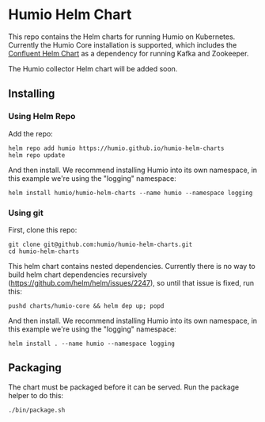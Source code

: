 # Humio Helm Chart

This repo contains the Helm charts for running Humio on Kubernetes. Currently the Humio Core installation is supported,
which includes the [Confluent Helm Chart](https://github.com/confluentinc/cp-helm-charts) as a dependency for running
Kafka and Zookeeper.

The Humio collector Helm chart will be added soon.

## Installing

### Using Helm Repo

Add the repo:
```
helm repo add humio https://humio.github.io/humio-helm-charts
helm repo update
```

And then install. We recommend installing Humio into its own namespace, in this example we're using the "logging"
namespace:
```
helm install humio/humio-helm-charts --name humio --namespace logging
```

### Using git

First, clone this repo:
```
git clone git@github.com:humio/humio-helm-charts.git
cd humio-helm-charts
```

This helm chart contains nested dependencies. Currently there is no way to build helm chart dependencies recursively
(https://github.com/helm/helm/issues/2247), so until that issue is fixed, run this:
```
pushd charts/humio-core && helm dep up; popd
```

And then install. We recommend installing Humio into its own namespace, in this example we're using the "logging"
namespace:
```
helm install . --name humio --namespace logging
```

## Packaging

The chart must be packaged before it can be served. Run the package helper to do this:
```
./bin/package.sh
```
